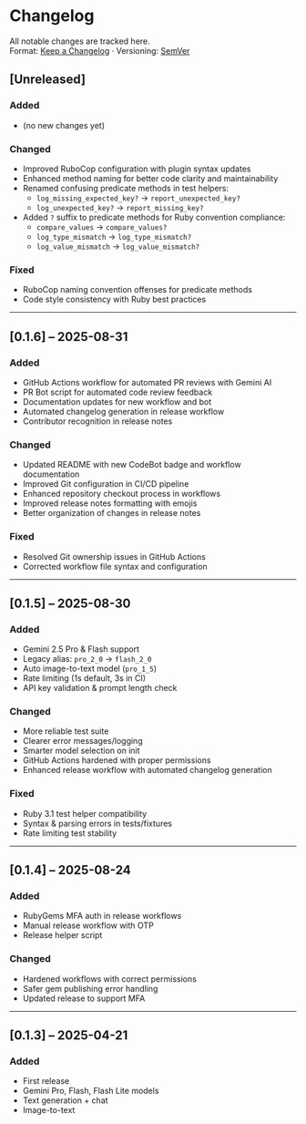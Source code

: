 # Changelog

All notable changes are tracked here.  
Format: [Keep a Changelog](https://keepachangelog.com/en/1.0.0/) · Versioning: [SemVer](https://semver.org/spec/v2.0.0.html)

## [Unreleased]

### Added
* (no new changes yet)

### Changed
* Improved RuboCop configuration with plugin syntax updates
* Enhanced method naming for better code clarity and maintainability
* Renamed confusing predicate methods in test helpers:
  - `log_missing_expected_key?` → `report_unexpected_key?`
  - `log_unexpected_key?` → `report_missing_key?`
* Added `?` suffix to predicate methods for Ruby convention compliance:
  - `compare_values` → `compare_values?`
  - `log_type_mismatch` → `log_type_mismatch?`
  - `log_value_mismatch` → `log_value_mismatch?`

### Fixed
* RuboCop naming convention offenses for predicate methods
* Code style consistency with Ruby best practices

---

## [0.1.6] – 2025-08-31

### Added
* GitHub Actions workflow for automated PR reviews with Gemini AI
* PR Bot script for automated code review feedback
* Documentation updates for new workflow and bot
* Automated changelog generation in release workflow
* Contributor recognition in release notes

### Changed
* Updated README with new CodeBot badge and workflow documentation
* Improved Git configuration in CI/CD pipeline
* Enhanced repository checkout process in workflows
* Improved release notes formatting with emojis
* Better organization of changes in release notes

### Fixed
* Resolved Git ownership issues in GitHub Actions
* Corrected workflow file syntax and configuration

---

## [0.1.5] – 2025-08-30

### Added
* Gemini 2.5 Pro & Flash support
* Legacy alias: `pro_2_0` → `flash_2_0`
* Auto image-to-text model (`pro_1_5`)
* Rate limiting (1s default, 3s in CI)
* API key validation & prompt length check

### Changed
* More reliable test suite
* Clearer error messages/logging
* Smarter model selection on init
* GitHub Actions hardened with proper permissions
* Enhanced release workflow with automated changelog generation

### Fixed
* Ruby 3.1 test helper compatibility
* Syntax & parsing errors in tests/fixtures
* Rate limiting test stability

---

## [0.1.4] – 2025-08-24

### Added
* RubyGems MFA auth in release workflows
* Manual release workflow with OTP
* Release helper script

### Changed
* Hardened workflows with correct permissions
* Safer gem publishing error handling
* Updated release to support MFA

---

## [0.1.3] – 2025-04-21

### Added
* First release
* Gemini Pro, Flash, Flash Lite models
* Text generation + chat
* Image-to-text
